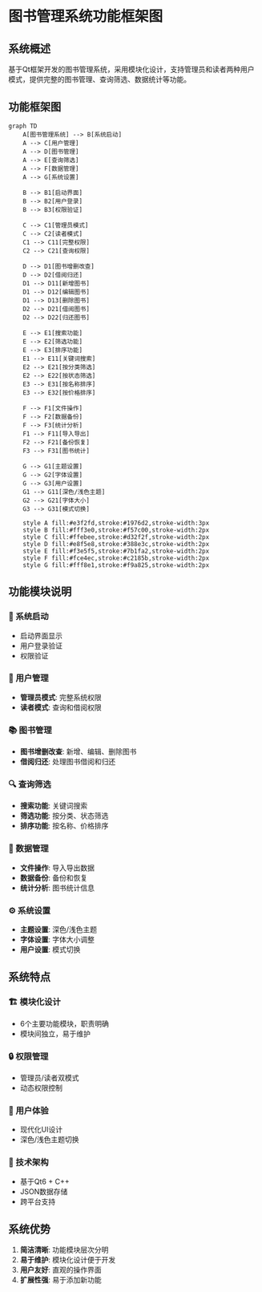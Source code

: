 # 图书管理系统功能框架图

## 系统概述

基于Qt框架开发的图书管理系统，采用模块化设计，支持管理员和读者两种用户模式，提供完整的图书管理、查询筛选、数据统计等功能。

## 功能框架图

```mermaid
graph TD
    A[图书管理系统] --> B[系统启动]
    A --> C[用户管理]
    A --> D[图书管理]
    A --> E[查询筛选]
    A --> F[数据管理]
    A --> G[系统设置]
    
    B --> B1[启动界面]
    B --> B2[用户登录]
    B --> B3[权限验证]
    
    C --> C1[管理员模式]
    C --> C2[读者模式]
    C1 --> C11[完整权限]
    C2 --> C21[查询权限]
    
    D --> D1[图书增删改查]
    D --> D2[借阅归还]
    D1 --> D11[新增图书]
    D1 --> D12[编辑图书]
    D1 --> D13[删除图书]
    D2 --> D21[借阅图书]
    D2 --> D22[归还图书]
    
    E --> E1[搜索功能]
    E --> E2[筛选功能]
    E --> E3[排序功能]
    E1 --> E11[关键词搜索]
    E2 --> E21[按分类筛选]
    E2 --> E22[按状态筛选]
    E3 --> E31[按名称排序]
    E3 --> E32[按价格排序]
    
    F --> F1[文件操作]
    F --> F2[数据备份]
    F --> F3[统计分析]
    F1 --> F11[导入导出]
    F2 --> F21[备份恢复]
    F3 --> F31[图书统计]
    
    G --> G1[主题设置]
    G --> G2[字体设置]
    G --> G3[用户设置]
    G1 --> G11[深色/浅色主题]
    G2 --> G21[字体大小]
    G3 --> G31[模式切换]
    
    style A fill:#e3f2fd,stroke:#1976d2,stroke-width:3px
    style B fill:#fff3e0,stroke:#f57c00,stroke-width:2px
    style C fill:#ffebee,stroke:#d32f2f,stroke-width:2px
    style D fill:#e8f5e8,stroke:#388e3c,stroke-width:2px
    style E fill:#f3e5f5,stroke:#7b1fa2,stroke-width:2px
    style F fill:#fce4ec,stroke:#c2185b,stroke-width:2px
    style G fill:#fff8e1,stroke:#f9a825,stroke-width:2px
```

## 功能模块说明

### 🌟 系统启动
- 启动界面显示
- 用户登录验证
- 权限验证

### 👥 用户管理
- **管理员模式**: 完整系统权限
- **读者模式**: 查询和借阅权限

### 📚 图书管理
- **图书增删改查**: 新增、编辑、删除图书
- **借阅归还**: 处理图书借阅和归还

### 🔍 查询筛选
- **搜索功能**: 关键词搜索
- **筛选功能**: 按分类、状态筛选
- **排序功能**: 按名称、价格排序

### 💾 数据管理
- **文件操作**: 导入导出数据
- **数据备份**: 备份和恢复
- **统计分析**: 图书统计信息

### ⚙️ 系统设置
- **主题设置**: 深色/浅色主题
- **字体设置**: 字体大小调整
- **用户设置**: 模式切换

## 系统特点

### 🏗️ 模块化设计
- 6个主要功能模块，职责明确
- 模块间独立，易于维护

### 🔒 权限管理
- 管理员/读者双模式
- 动态权限控制

### 📱 用户体验
- 现代化UI设计
- 深色/浅色主题切换

### 🔧 技术架构
- 基于Qt6 + C++
- JSON数据存储
- 跨平台支持

## 系统优势

1. **简洁清晰**: 功能模块层次分明
2. **易于维护**: 模块化设计便于开发
3. **用户友好**: 直观的操作界面
4. **扩展性强**: 易于添加新功能
